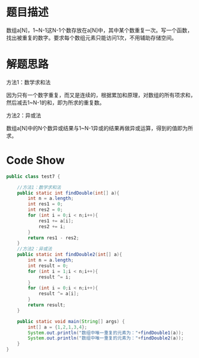 # 题目描述

数组a[N]，1~N-1这N-1个数存放在a[N]中，其中某个数重复一次。写一个函数，找出被重复的数字。要求每个数组元素只能访问1次，不用辅助存储空间。

# 解题思路

方法1：数学求和法

因为只有一个数字重复，而又是连续的，根据累加和原理，对数组的所有项求和，然后减去1~N-1的和，即为所求的重复数。

方法2：异或法

数组a[N]中的N个数异或结果与1~N-1异或的结果再做异或运算，得到的值即为所求。

# Code Show

```java
public class test7 {

    //方法1：数学求和法
    public static int findDouble(int[] a){
        int n = a.length;
        int res1 = 0;
        int res2 = 0;
        for (int i = 0;i < n;i++){
            res1 += a[i];
            res2 += i;
        }
        return res1 - res2;
    }
	//方法2：异或法
    public static int findDouble2(int[] a){
        int n = a.length;
        int result = 0;
        for (int i = 1;i < n;i++){
            result ^= i;
        }
        for (int i = 0;i < n;i++){
            result ^= a[i];
        }
        return result;
    }

    public static void main(String[] args) {
        int[] a = {1,2,1,3,4};
        System.out.println("数组中唯一重复的元素为："+findDouble1(a));
        System.out.println("数组中唯一重复的元素为："+findDouble2(a));
    }
}
```

